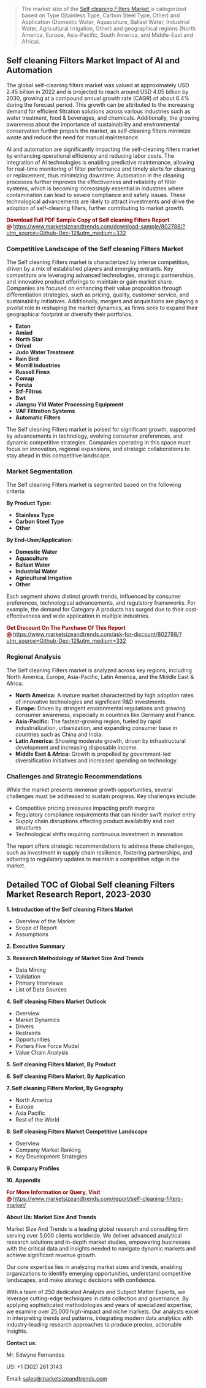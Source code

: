 <blockquote><p>The market size of the <a href="https://www.marketsizeandtrends.com/download-sample/802788/?utm_source=Github-Dec-12&amp;utm_medium=332" target="_blank">Self cleaning Filters Market </a>is categorized based on Type (Stainless Type, Carbon Steel Type, Other) and Application (Domestic Water, Aquaculture, Ballast Water, Industrial Water, Agricultural Irrigation, Other) and geographical regions (North America, Europe, Asia-Pacific, South America, and Middle-East and Africa).</p></blockquote><p><h2>Self cleaning Filters Market Impact of AI and Automation</h2><p>The global self-cleaning filters market was valued at approximately USD 2.45 billion in 2022 and is projected to reach around USD 4.05 billion by 2030, growing at a compound annual growth rate (CAGR) of about 6.4% during the forecast period. This growth can be attributed to the increasing demand for efficient filtration solutions across various industries such as water treatment, food & beverages, and chemicals. Additionally, the growing awareness about the importance of sustainability and environmental conservation further propels the market, as self-cleaning filters minimize waste and reduce the need for manual maintenance.</p><p>AI and automation are significantly impacting the self-cleaning filters market by enhancing operational efficiency and reducing labor costs. The integration of AI technologies is enabling predictive maintenance, allowing for real-time monitoring of filter performance and timely alerts for cleaning or replacement, thus minimizing downtime. Automation in the cleaning processes further improves the effectiveness and reliability of filter systems, which is becoming increasingly essential in industries where contamination can lead to severe compliance and safety issues. These technological advancements are likely to attract investments and drive the adoption of self-cleaning filters, further contributing to market growth.</p></p><p><strong><span style="color: #800000;">Download Full PDF Sample Copy of Self cleaning Filters Report @</span>&nbsp;</strong><a href="https://www.marketsizeandtrends.com/download-sample/802788/?utm_source=Github-Dec-12&amp;utm_medium=332">https://www.marketsizeandtrends.com/download-sample/802788/?utm_source=Github-Dec-12&amp;utm_medium=332</a></p><h3>Competitive Landscape of the Self cleaning Filters Market</h3><p>The Self cleaning Filters market is characterized by intense competition, driven by a mix of established players and emerging entrants. Key competitors are leveraging advanced technologies, strategic partnerships, and innovative product offerings to maintain or gain market share. Companies are focused on enhancing their value proposition through differentiation strategies, such as pricing, quality, customer service, and sustainability initiatives. Additionally, mergers and acquisitions are playing a pivotal role in reshaping the market dynamics, as firms seek to expand their geographical footprint or diversify their portfolios.</p><p><strong><p><ul><li>Eaton </li><li> Amiad </li><li> North Star </li><li> Orival </li><li> Judo Water Treatment </li><li> Rain Bird </li><li> Morrill Industries </li><li> Russell Finex </li><li> Comap </li><li> Forsta </li><li> Stf-Filtros </li><li> Bwt </li><li> Jiangsu Yld Water Processing Equipment </li><li> VAF Filtration Systems </li><li> Automatic Filters</p></li></ul></p></strong></p><p>The Self cleaning Filters market is poised for significant growth, supported by advancements in technology, evolving consumer preferences, and dynamic competitive strategies. Companies operating in this space must focus on innovation, regional expansions, and strategic collaborations to stay ahead in this competitive landscape.</p><h3>Market Segmentation</h3><p>The Self cleaning Filters market is segmented based on the following criteria:</p><p><strong>By Product Type:</strong></p><p><strong><p><ul><li>Stainless Type </li><li> Carbon Steel Type </li><li> Other</p></li></ul></p></strong></p><p><strong>By End-User/Application:</strong></p><p><strong><p><ul><li>Domestic Water </li><li> Aquaculture </li><li> Ballast Water </li><li> Industrial Water </li><li> Agricultural Irrigation </li><li> Other</p></li></ul></p></strong></p><p>Each segment shows distinct growth trends, influenced by consumer preferences, technological advancements, and regulatory frameworks. For example, the demand for Category A products has surged due to their cost-effectiveness and wide application in multiple industries.</p><p><strong><span style="color: #800000;">Get Discount On The Purchase Of This Report @&nbsp;</span></strong><a href="https://www.marketsizeandtrends.com/ask-for-discount/802788/?utm_source=Github-Dec-12&amp;utm_medium=332">https://www.marketsizeandtrends.com/ask-for-discount/802788/?utm_source=Github-Dec-12&amp;utm_medium=332</a></p><h3>Regional Analysis</h3><p>The Self cleaning Filters market is analyzed across key regions, including North America, Europe, Asia-Pacific, Latin America, and the Middle East &amp; Africa.</p><ul><li><strong>North America:</strong> A mature market characterized by high adoption rates of innovative technologies and significant R&amp;D investments.</li><li><strong>Europe:</strong> Driven by stringent environmental regulations and growing consumer awareness, especially in countries like Germany and France.</li><li><strong>Asia-Pacific:</strong> The fastest-growing region, fueled by rapid industrialization, urbanization, and expanding consumer base in countries such as China and India.</li><li><strong>Latin America:</strong> Showing moderate growth, driven by infrastructural development and increasing disposable income.</li><li><strong>Middle East &amp; Africa:</strong> Growth is propelled by government-led diversification initiatives and increased spending on technology.</li></ul><h3>Challenges and Strategic Recommendations</h3><p>While the market presents immense growth opportunities, several challenges must be addressed to sustain progress. Key challenges include:</p><ul><li>Competitive pricing pressures impacting profit margins</li><li>Regulatory compliance requirements that can hinder swift market entry</li><li>Supply chain disruptions affecting product availability and cost structures</li><li>Technological shifts requiring continuous investment in innovation</li></ul><p>The report offers strategic recommendations to address these challenges, such as investment in supply chain resilience, fostering partnerships, and adhering to regulatory updates to maintain a competitive edge in the market.</p><h2>Detailed TOC of Global Self cleaning Filters Market Research Report, 2023-2030</h2><p><strong>1. Introduction of the Self cleaning Filters Market</strong></p><ul><li>Overview of the Market</li><li>Scope of Report</li><li>Assumptions&nbsp;</li></ul><p><strong>2. Executive Summary</strong></p><p><strong>3. Research Methodology of <strong>Market Size And Trends</strong></strong></p><ul><li>Data Mining</li><li>Validation</li><li>Primary Interviews</li><li>List of Data Sources&nbsp;</li></ul><p><strong>4. Self cleaning Filters Market Outlook</strong></p><ul><li>Overview</li><li>Market Dynamics</li><li>Drivers</li><li>Restraints</li><li>Opportunities</li><li>Porters Five Force Model</li><li>Value Chain Analysis&nbsp;</li></ul><p><strong>5. Self cleaning Filters Market, By Product</strong></p><p><strong>6. Self cleaning Filters Market, By Application</strong></p><p><strong>7. Self cleaning Filters Market, By Geography</strong></p><ul><li>North America</li><li>Europe</li><li>Asia Pacific</li><li>Rest of the World&nbsp;</li></ul><p><strong>8. Self cleaning Filters Market Competitive Landscape</strong></p><ul><li>Overview</li><li>Company Market Ranking</li><li>Key Development Strategies&nbsp;</li></ul><p><strong>9. Company Profiles</strong></p><p><strong>10. Appendix</strong></p><p><strong><span style="color: #800000;">For More Information or Query, Visit @&nbsp;</span></strong><a href="https://www.marketsizeandtrends.com/report/self-cleaning-filters-market/">https://www.marketsizeandtrends.com/report/self-cleaning-filters-market/</a></p><p></p><p><strong>About Us:&nbsp;Market Size And Trends</strong></p><p>Market Size And Trends&nbsp;is a leading global research and consulting firm serving over 5,000 clients worldwide. We deliver advanced analytical research solutions and in-depth market studies, empowering businesses with the critical data and insights needed to navigate dynamic markets and achieve significant revenue growth.</p><p>Our core expertise lies in analyzing market sizes and trends, enabling organizations to identify emerging opportunities, understand competitive landscapes, and make strategic decisions with confidence.</p><p>With a team of 250 dedicated Analysts and Subject Matter Experts, we leverage cutting-edge techniques in data collection and governance. By applying sophisticated methodologies and years of specialized expertise, we examine over 25,000 high-impact and niche markets. Our analysts excel in interpreting trends and patterns, integrating modern data analytics with industry-leading research approaches to produce precise, actionable insights.</p><p><strong>Contact us:</strong></p><p>Mr. Edwyne Fernandes</p><p>US: +1 (302) 261 3143</p><p>Email: <a href="mailto:sales@marketsizeandtrends.com">sales@marketsizeandtrends.com</a>&nbsp;</p>
